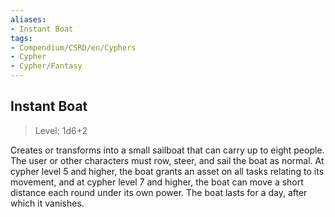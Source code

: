 ```yaml
---
aliases:
- Instant Boat
tags:
- Compendium/CSRD/en/Cyphers
- Cypher
- Cypher/Fantasy
---
```


  
## Instant Boat  
>Level: 1d6+2  
  
Creates or transforms into a small sailboat that can carry up to eight people. The user or other characters must row, steer, and sail the boat as normal. At cypher level 5 and higher, the boat grants an asset on all tasks relating to its movement, and at cypher level 7 and higher, the boat can move a short distance each round under its own power. The boat lasts for a day, after which it vanishes.